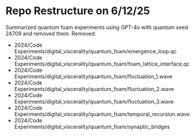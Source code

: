 # Repo Restructure on 6/12/25
Summarized quantum foam experiments using GPT-4o with quantum seed 24709 and removed them.
Removed:
- 2024/Code Experiments/digital_viscerality/quantum_foam/emergence_loop.qc
- 2024/Code Experiments/digital_viscerality/quantum_foam/foam_lattice_interface.qc
- 2024/Code Experiments/digital_viscerality/quantum_foam/fluctuation_1.wave
- 2024/Code Experiments/digital_viscerality/quantum_foam/fluctuation_2.wave
- 2024/Code Experiments/digital_viscerality/quantum_foam/fluctuation_3.wave
- 2024/Code Experiments/digital_viscerality/quantum_foam/temporal_recursion.wave
- 2024/Code Experiments/digital_viscerality/quantum_foam/synaptic_bridges
